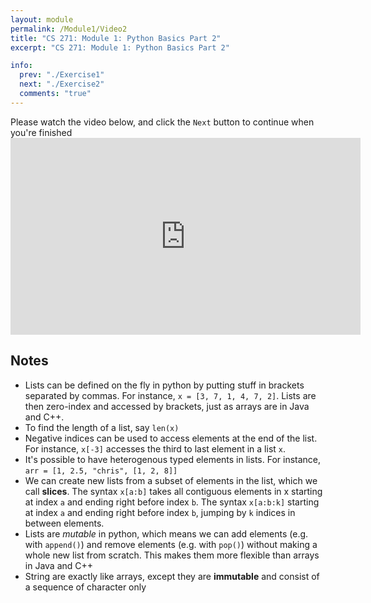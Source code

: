 ```yaml
---
layout: module
permalink: /Module1/Video2
title: "CS 271: Module 1: Python Basics Part 2"
excerpt: "CS 271: Module 1: Python Basics Part 2"

info:
  prev: "./Exercise1"
  next: "./Exercise2"
  comments: "true"
---
```


<p>
Please watch the video below, and click the <code>Next</code> button to continue when you're finished

<iframe width="560" height="315" src="https://www.youtube.com/embed/znN2wDriwAs" frameborder="0" allow="accelerometer; autoplay; clipboard-write; encrypted-media; gyroscope; picture-in-picture" allowfullscreen></iframe>

<h2>Notes</h2>

<ul>
<li>Lists can be defined on the fly in python by putting stuff in brackets separated by commas.  For instance, <code>x = [3, 7, 1, 4, 7, 2]</code>.  Lists are then zero-index and accessed by brackets, just as arrays are in Java and C++.</li>
<li>To find the length of a list, say <code>len(x)</code></li>
<li>Negative indices can be used to access elements at the end of the list.  For instance, <code>x[-3]</code> accesses the third to last element in a list <code>x</code>.</li>
<li>It's possible to have heterogenous typed elements in lists.  For instance, <code>arr = [1, 2.5, "chris", [1, 2, 8]]</code></li>
<li>We can create new lists from a subset of elements in the list, which we call <b>slices</b>.  The syntax <code>x[a:b]</code> takes all contiguous elements in x starting at index <code>a</code> and ending right before index <code>b</code>.  The syntax <code>x[a:b:k]</code> starting at index <code>a</code> and ending right before index <code>b</code>, jumping by <code>k</code> indices in between elements.</li>
<li>Lists are <i>mutable</i> in python, which means we can add elements (e.g. with <code>append()</code>) and remove elements (e.g. with <code>pop()</code>) without making a whole new list from scratch.  This makes them more flexible than arrays in Java and C++</li>
<li>String are exactly like arrays, except they are <b>immutable</b> and consist of a sequence of character only</li>
</ul>